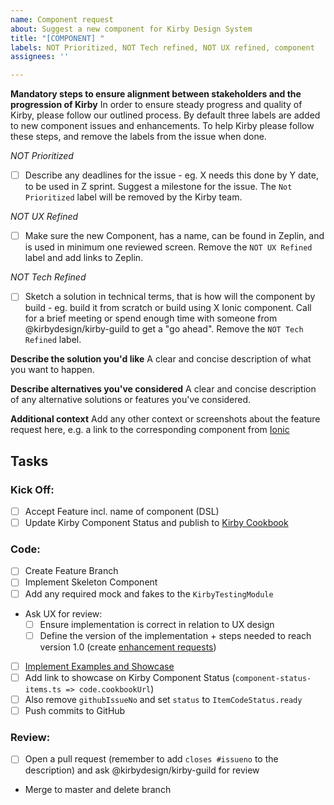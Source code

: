 ```yaml
---
name: Component request
about: Suggest a new component for Kirby Design System
title: "[COMPONENT] "
labels: NOT Prioritized, NOT Tech refined, NOT UX refined, component
assignees: ''

---
```


**Mandatory steps to ensure alignment between stakeholders and the progression of Kirby**
In order to ensure steady progress and quality of Kirby, please follow our outlined process. By default three labels are added to new component issues and enhancements. To help Kirby please follow these steps, and remove the labels from the issue when done.

*NOT Prioritized*
- [ ] Describe any deadlines for the issue - eg. X needs this done by Y date, to be used in Z sprint. Suggest a milestone for the issue. The `Not Prioritized` label will be removed by the Kirby team. 

*NOT UX Refined*
- [ ] Make sure the new Component, has a name, can be found in Zeplin, and is used in minimum one reviewed screen. Remove the `NOT UX Refined` label and add links to Zeplin.

*NOT Tech Refined*
- [ ] Sketch a solution in technical terms, that is how will the component by build - eg. build it from scratch or build using X Ionic component. Call for a brief meeting or spend enough time with someone from @kirbydesign/kirby-guild to get a "go ahead". Remove the `NOT Tech Refined` label.

**Describe the solution you'd like**
A clear and concise description of what you want to happen.

**Describe alternatives you've considered**
A clear and concise description of any alternative solutions or features you've considered.

**Additional context**
Add any other context or screenshots about the feature request here, e.g. a link to the corresponding component from [Ionic](https://ionicframework.com/docs/components/)

## Tasks

### Kick Off:

- [ ] Accept Feature incl. name of component (DSL)
- [ ] Update Kirby Component Status and publish to [Kirby Cookbook](https://cookbook.kirby.design)

### Code:

- [ ] Create Feature Branch
- [ ] Implement Skeleton Component
- [ ] Add any required mock and fakes to the `KirbyTestingModule`
- Ask UX for review:
  - [ ] Ensure implementation is correct in relation to UX design
  - [ ] Define the version of the implementation + steps needed to reach version 1.0 (create [enhancement requests](https://github.com/kirbydesign/designsystem/issues/new?assignees=&labels=enhancement&template=enhancement-request.md&title=%5BEnhancement%5D))
- [ ] [Implement Examples and Showcase](https://cookbook.kirby.design/home/showcase/button)
- [ ] Add link to showcase on Kirby Component Status (`component-status-items.ts => code.cookbookUrl`)
- [ ] Also remove `githubIssueNo` and set `status` to `ItemCodeStatus.ready`
- [ ] Push commits to GitHub

### Review:

- [ ] Open a pull request (remember to add `closes #issueno` to the description) and ask @kirbydesign/kirby-guild for review
- Merge to master and delete branch